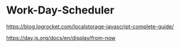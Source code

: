 # Work-Day-Scheduler

https://blog.logrocket.com/localstorage-javascript-complete-guide/


https://day.js.org/docs/en/display/from-now